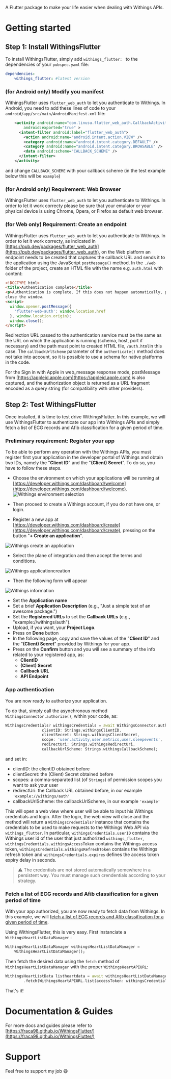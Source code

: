 <!-- 
This README describes the package. If you publish this package to pub.dev,
this README's contents appear on the landing page for your package.

For information about how to write a good package README, see the guide for
[writing package pages](https://dart.dev/guides/libraries/writing-package-pages). 

For general information about developing packages, see the Dart guide for
[creating packages](https://dart.dev/guides/libraries/create-library-packages)
and the Flutter guide for
[developing packages and plugins](https://flutter.dev/developing-packages). 
-->

A Flutter package to make your life easier when dealing with Withings APIs.

# Getting started 

## Step 1: Install WithingsFlutter

To install WithingsFlutter, simply add `withings_flutter: ` to the dependencies of your `pubspec.yaml` file: 

```yaml
dependencies:
    withings_flutter: #latest version
```

### (for Android only) Modify you manifest

WithingsFlutter uses `flutter_web_auth` to let you authenticate to Withings. In Android, you need to add these lines of code to your `android/app/src/main/AndroidManifest.xml` file:
```xml
    <activity android:name="com.linusu.flutter_web_auth.CallbackActivity"
        android:exported="true" >
      <intent-filter android:label="flutter_web_auth">
        <action android:name="android.intent.action.VIEW" />
        <category android:name="android.intent.category.DEFAULT" />
        <category android:name="android.intent.category.BROWSABLE" />
        <data android:scheme="CALLBACK_SCHEME" />
      </intent-filter>
    </activity>
```
and change ```CALLBACK_SCHEME``` with your callback scheme (in the test example below this will be ```example```)

### (for Android only) Requirement: Web Browser

WithingsFlutter uses `flutter_web_auth` to let you authenticate to Withings. In order to let it work correcty please be sure that your emulator or your physical device is using Chrome, Opera, or Firefox as default web browser. 

### (for Web only) Requirement: Create an endpoint

WithingsFlutter uses `flutter_web_auth` to let you authenticate to Withings. In order to let it work correcty, as indicated in [https://pub.dev/packages/flutter_web_auth](https://pub.dev/packages/flutter_web_auth), on the Web platform an endpoint needs to be created that captures the callback URL and sends it to the application using the JavaScript `postMessage()` method. In the `./web` folder of the project, create an HTML file with the name e.g. `auth.html` with content:
```html
<!DOCTYPE html>
<title>Authentication complete</title>
<p>Authentication is complete. If this does not happen automatically, please
close the window.
<script>
  window.opener.postMessage({
    'flutter-web-auth': window.location.href
  }, window.location.origin);
  window.close();
</script>
```
Redirection URL passed to the authentication service must be the same as the URL on which the application is running (schema, host, port if necessary) and the path must point to created HTML file, `/auth.html`in this case. The `callbackUrlScheme` parameter of the `authenticate()` method does not take into account, so it is possible to use a schema for native platforms in the code.

For the Sign in with Apple in web_message response mode, postMessage from [https://appleid.apple.com](https://appleid.apple.com) is also captured, and the authorization object is returned as a URL fragment encoded as a query string (for compatibility with other providers).

## Step 2: Test WithingsFlutter

Once installed, it is time to test drive WithingsFlutter. In this example, we will use WithingsFlutter to authenticate our app into Withings APIs and simply fetch a list of ECG records and Afib classification for a given period of time.
 

### Preliminary requirement: Register your app 

To be able to perform any operation with the Withings APIs, you must register first your application in the developer portal of Withings and obtain two IDs, namely the "**Client ID**" and the "**(Client) Secret**". To do so, you have to follow these steps. 

* Choose the environment on which your applications will be running at [https://developer.withings.com/dashboard/welcome](https://developer.withings.com/dashboard/welcome).
![Withings environment selection](https://raw.githubusercontent.com/fraca98/WithingsFlutter/gh-pages/environment.png)

* Then proceed to create a Withings account, if you do not have one, or login.

* Register a new app at [https://developer.withings.com/dashboard/create](https://developer.withings.com/dashboard/create), pressing on the button "**+ Create an application**".

![Withings create an application](https://raw.githubusercontent.com/fraca98/WithingsFlutter/gh-pages/create.png)
  
* Select the plane of integration and then accept the terms and conditions.

![Withings applicationcreation](https://raw.githubusercontent.com/fraca98/WithingsFlutter/gh-pages/applicationcreation.png)

* Then the following form will appear

![Withings information](https://raw.githubusercontent.com/fraca98/WithingsFlutter/gh-pages/information.png)

* Set the **Application name**
* Set a brief **Application Description** (e.g., "Just a simple test of an awesome package.")
* Set the **Registered URLs** to set the **Callback URLs** (e.g., "example://withings/auth").
* Upload, if you want, your **Project Logo**.
* Press on **Done** button
* In the following page, copy and save the values of the "**Client ID**" and the "**(Client) Secret**" provided by Withings for your app.
* Press on the **Confirm** button and you will see a summary of the info related to your registered app, as:
  * **ClientID**
  * **(Client) Secret**
  * **Callback URL**
  * **API Endpoint**


### App authentication 

You are now ready to authorize your application.

To do that, simply call the asynchronous method `WithingsConnector.authorize()`, within your code, as: 

```dart
WithingsCredentials? withingsCredentials = await WithingsConnector.authorize(
                clientID: Strings.withingsClientID,
                clientSecret: Strings.withingsClientSecret,
                scope: 'user.activity,user.metrics,user.sleepevents',
                redirectUri: Strings.withingsRedirectUri,
                callbackUrlScheme: Strings.withingsCallbackScheme);
```
and set in:
* clientID: the clientID obtained before
* clientSecret: the (Client) Secret obtained before
* scopes: a comma-separated list (of `Strings`) of permission scopes you want to ask your user
* redirectUri: the Callback URL obtained before, in our example `'example://withings/auth'`
* callbackUrlScheme: the callbackUrlScheme, in our example `'example'`

This will open a web view where user will be able to input his Withings credentials and login.
After the login, the web view will close and the method will return a `WithingsCredentials?` instance that contains the credentials to be used to make requests to the Withings Web API via `withings_flutter`. In particular, `withingsCredentials.userID` contains the Withings user id of the user that just authorized `withings_flutter`, `withingsCredentials.withingsAccessToken` contains the Withings access token, `withingsCredentials.withingsRefreshToken` contains the Withings refresh token and `withingsCredentials.expires` defines the access token expiry delay in seconds.

> :warning: The credentials are not stored automatically somewhere in a persistent way. You must manage such crendentials according to your strategy.

### Fetch a list of ECG records and Afib classification for a given period of time

With your app authorized, you are now ready to fetch data from Withings. In this example, we will [fetch a list of ECG records and Afib classification for a given period of time](https://developer.withings.com/api-reference/#operation/heartv2-list).

Using WithingsFlutter, this is very easy. First instanciate a `WithingsHeartListDataManager` :

```dart
WithingsHeartListDataManager withingsHeartListDataManager =
    WithingsHeartListDataManager();
```

Then fetch the desired data using the `fetch` method of `WithingsHeartListDataManager` with the proper `WithingsHeartAPIURL`:

```dart
WithingsHeartListData listheartdata = await withingsHeartListDataManager
        .fetch(WithingsHeartAPIURL.list(accessToken: withingsCredentials.accessToken));
```

That's it!

# Documentation & Guides
For more docs and guides please refer to [https://fraca98.github.io/WithingsFlutter/](https://fraca98.github.io/WithingsFlutter/)

# Support
Feel free to support my job :smile:
